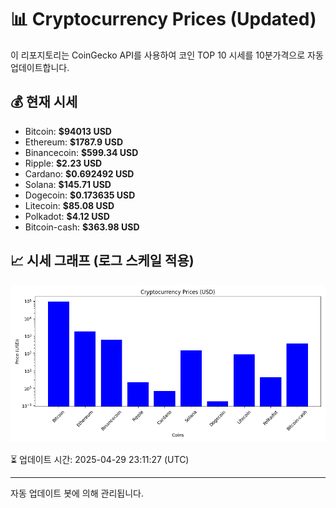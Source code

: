 
# 📊 Cryptocurrency Prices (Updated)

이 리포지토리는 CoinGecko API를 사용하여 코인 TOP 10 시세를 10분가격으로 자동 업데이트합니다.

## 💰 현재 시세
- Bitcoin: **$94013 USD**
- Ethereum: **$1787.9 USD**
- Binancecoin: **$599.34 USD**
- Ripple: **$2.23 USD**
- Cardano: **$0.692492 USD**
- Solana: **$145.71 USD**
- Dogecoin: **$0.173635 USD**
- Litecoin: **$85.08 USD**
- Polkadot: **$4.12 USD**
- Bitcoin-cash: **$363.98 USD**

## 📈 시세 그래프 (로그 스케일 적용)
![Crypto Prices](crypto_prices.png)

⏳ 업데이트 시간: 2025-04-29 23:11:27 (UTC)

---
자동 업데이트 봇에 의해 관리됩니다.
